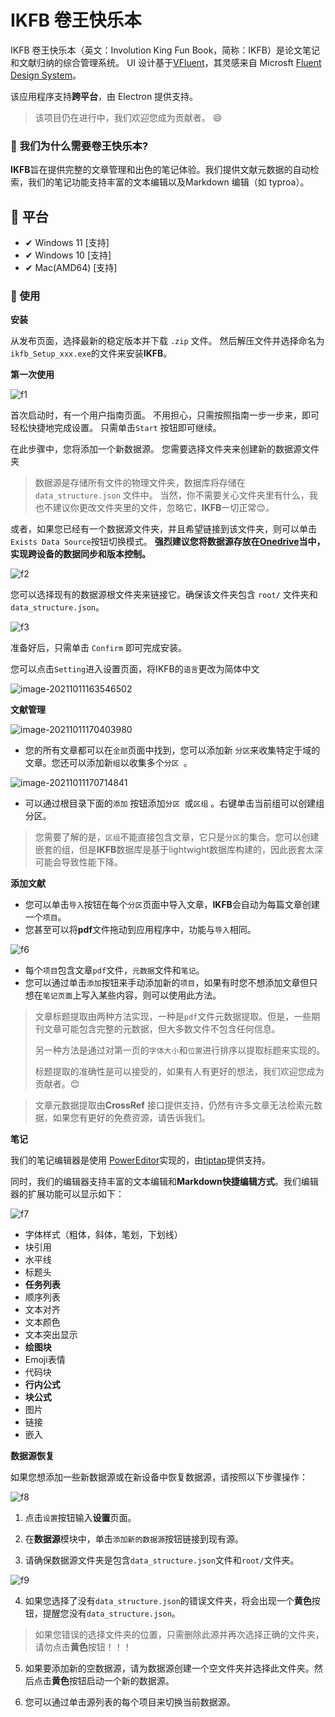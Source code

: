 # IKFB 卷王快乐本

IKFB 卷王快乐本（英文：Involution King Fun Book，简称：IKFB）是论文笔记和文献归纳的综合管理系统。 UI 设计基于[VFluent](https://github.com/aleversn/VFluent)，其灵感来自 Microsft [Fluent Design System](https://developer.microsoft.com/en-us/fluentui#/)。

该应用程序支持**跨平台**，由 Electron 提供支持。

> 该项目仍在进行中，我们欢迎您成为贡献者。 😄

### 🤔 我们为什么需要卷王快乐本?

**IKFB**旨在提供完整的文章管理和出色的笔记体验。我们提供文献元数据的自动检索，我们的笔记功能支持丰富的文本编辑以及Markdown 编辑（如 typroa）。

## 🎈 平台

- ✔ Windows 11 [支持]
- ✔ Windows 10 [支持]
- ✔ Mac(AMD64) [支持]

### 📍 使用

**安装**

从发布页面，选择最新的稳定版本并下载 `.zip` 文件。 然后解压文件并选择命名为 `ikfb_Setup_xxx.exe`的文件来安装**IKFB**。

**第一次使用**

![f1](./assets/f1.png)

首次启动时，有一个用户指南页面。 不用担心，只需按照指南一步一步来，即可轻松快捷地完成设置。 只需单击`Start` 按钮即可继续。

在此步骤中，您将添加一个新数据源。 您需要选择文件夹来创建新的数据源文件夹

> 数据源是存储所有文件的物理文件夹，数据库将存储在`data_structure.json` 文件中。 当然，你不需要关心文件夹里有什么，我也不建议你更改文件夹里的文件，忽略它，**IKFB**一切正常😊。

或者，如果您已经有一个数据源文件夹，并且希望链接到该文件夹，则可以单击`Exists Data Source`按钮切换模式。
**强烈建议您将数据源存放在[Onedrive](https://onedrive.live.com/)当中，实现跨设备的数据同步和版本控制。**

![f2](./assets/f2.png)

您可以选择现有的数据源根文件夹来链接它。确保该文件夹包含 `root/` 文件夹和`data_structure.json`。

![f3](./assets/f3.png)

准备好后，只需单击 `Confirm` 即可完成安装。

您可以点击`Setting`进入设置页面，将IKFB的`语言`更改为简体中文

![image-20211011163546502](./assets/Chinese-f1.png)

**文献管理**

![image-20211011170403980](./assets/Chinese-f2.png)

- 您的所有文章都可以在`全部`页面中找到，您可以添加新 `分区`来收集特定于域的文章。您还可以添加新`组`以收集多个`分区 `。

![image-20211011170714841](./assets/Chinese-f3.png)

- 可以通过根目录下面的`添加` 按钮添加`分区 `或`区组` 。右键单击当前组可以创建组分区。

> 您需要了解的是，`区组`不能直接包含文章，它只是`分区`的集合。您可以创建嵌套的组，但是**IKFB**数据库是基于lightwight数据库构建的，因此嵌套太深可能会导致性能下降。

**添加文献**

- 您可以单击`导入`按钮在每个`分区`页面中导入文章，**IKFB**会自动为每篇文章创建一个`项目`。
- 您甚至可以将**pdf**文件拖动到应用程序中，功能与`导入`相同。

![f6](./assets/f6.png)

- 每个`项目`包含文章`pdf`文件，`元数据`文件和`笔记`。
- 您可以通过单击`添加`按钮来手动添加新的`项目`，如果有时您不想添加文章但只想在`笔记页面`上写入某些内容，则可以使用此方法。

> 文章标题提取由两种方法实现，一种是`pdf`文件元数据提取。但是，一些期刊文章可能包含完整的元数据，但大多数文件不包含任何信息。
>
> 另一种方法是通过对第一页的`字体大小`和`位置`进行排序以提取标题来实现的。
>
> 标题提取的准确性是可以接受的，如果有人有更好的想法，我们欢迎您成为贡献者。😊

> 文章元数据提取由**CrossRef** 接口提供支持，仍然有许多文章无法检索元数据，如果您有更好的免费资源，请告诉我们。

**笔记**

我们的笔记编辑器是使用 [PowerEditor](https://github.com/Creator-SN/PowerEditor)实现的，由[tiptap](https://tiptap.dev/)提供支持。

同时，我们的编辑器支持丰富的文本编辑和**Markdown快捷编辑方式**。我们编辑器的扩展功能可以显示如下：

![f7](./assets/f7.png)

- 字体样式（粗体，斜体，笔划，下划线）
- 块引用
- 水平线
- 标题头
- **任务列表** 
- 顺序列表
- 文本对齐
- 文本颜色
- 文本突出显示
- **绘图块**
- Emoji表情
- 代码块
- **行内公式**
- **块公式**
- 图片
- 链接
- 嵌入

**数据源恢复**

如果您想添加一些新数据源或在新设备中恢复数据源，请按照以下步骤操作：

![f8](./assets/Chinese-f4.png)

1. 点击`设置`按钮输入**设置**页面。

2. 在**数据源**模块中，单击`添加新的数据源`按钮链接到现有源。

3. 请确保数据源文件夹是包含`data_structure.json`文件和`root/`文件夹。

![f9](./assets/Chinese-f5.png)

4.  如果您选择了没有`data_structure.json`的错误文件夹，将会出现一个**黄色**按钮，提醒您没有`data_structure.json`。

   > 如果您错误的选择文件夹的位置，只需删除此源并再次选择正确的文件夹，请勿点击**黄色**按钮！！！

5. 如果要添加新的空数据源，请为数据源创建一个空文件夹并选择此文件夹。然后点击**黄色**按钮启动一个新的数据源。

6. 您可以通过单击源列表的每个项目来切换当前数据源。

